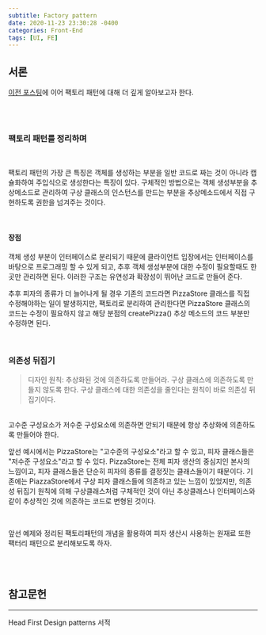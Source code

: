 ```yaml
---
subtitle: Factory pattern
date: 2020-11-23 23:30:28 -0400
categories: Front-End 
tags: [UI, FE]
---
```


## 서론
[이전 포스팅](https://junstar17.github.io/front-end/2020/11/12/Design-Patterns-%ED%8C%A9%ED%86%A0%EB%A6%AC-%ED%8C%A8%ED%84%B4%EC%9D%B4%EB%9E%80-(2).html)에 이어 팩토리 패턴에 대해 더 깊게 알아보고자 한다.

<br><br>

### 팩토리 패턴를 정리하며
<br>

팩토리 패턴의 가장 큰 특징은 객체를 생성하는 부분을 일반 코드로 짜는 것이 아니라 캡슐화하여 주입식으로 생성한다는 특징이 있다. 구체적인 방법으로는 객체 생성부분을 추상메소드로 관리하여 구상 클래스의 인스턴스를 만드는 부분을 추상메소드에서 직접 구현하도록 권한을 넘겨주는 것이다.

<br>

#### 장점

객체 생성 부분이 인터페이스로 분리되기 때문에 클라이언트 입장에서는 인터페이스를 바탕으로 프로그래밍 할 수 있게 되고, 추후 객체 생성부분에 대한 수정이 필요할때도 한 곳만 관리하면 된다. 이러한 구조는 유연성과 확장성이 뛰어난 코드로 만들어 준다.

추후 피자의 종류가 더 늘어나게 될 경우 기존의 코드라면 PizzaStore 클래스를 직접 수정해야하는 일이 발생하지만, 팩토리로 분리하여 관리한다면 PizzaStore 클래스의 코드는 수정이 필요하지 않고 해당 분점의 createPizza() 추상 메소드의 코드 부분만 수정하면 된다.

<br>

### 의존성 뒤집기

> 디자인 원칙: 추상화된 것에 의존하도록 만들어라. 구상 클래스에 의존하도록 만들지 않도록 한다. 구상 클래스에 대한 의존성을 줄인다는 원칙이 바로 의존성 뒤집기이다.

<br>
고수준 구성요소가 저수준 구성요소에 의존하면 안되기 때문에 항상 추상화에 의존하도록 만들어야 한다.

앞선 예시에서는 PizzaStore는 "고수준의 구성요소"라고 할 수 있고, 피자 클래스들은 "저수준 구성요소"라고 할 수 있다. PizzaStore는 전체 피자 생산의 중심지인 본사의 느낌이고, 피자 클래스들은 단순히 피자의 종류를 결정짓는 클래스들이기 때문이다. 기존에는 PiazzaStore에서 구상 피자 클래스들에 의존하고 있는 느낌이 있었지만,
의존성 뒤집기 원칙에 의해 구상클래스처럼 구체적인 것이 아닌 추상클래스나 인터페이스와 같이 추상적인 것에 의존하는 코드로 변형된 것이다.

<br>

앞선 예제와 정리된 팩토리패턴의 개념을 활용하여
피자 생산시 사용하는 원재료 또한 팩터리 패턴으로 분리해보도록 하자.

<br><br>

## 참고문헌 

<hr>

Head First Design patterns 서적
